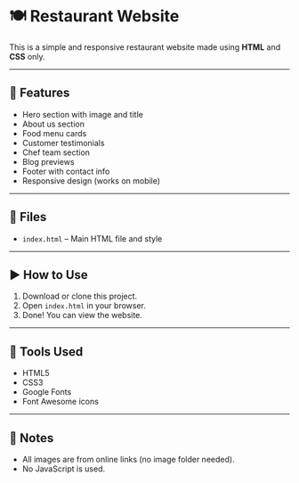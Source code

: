 # 🍽️ Restaurant Website

This is a simple and responsive restaurant website made using **HTML** and **CSS** only.

---

## 🌟 Features

- Hero section with image and title
- About us section
- Food menu cards
- Customer testimonials
- Chef team section
- Blog previews
- Footer with contact info
- Responsive design (works on mobile)

---

## 📁 Files

- `index.html` – Main HTML file and style 


---

## ▶️ How to Use

1. Download or clone this project.
2. Open `index.html` in your browser.
3. Done! You can view the website.

---

## 🔧 Tools Used

- HTML5
- CSS3
- Google Fonts
- Font Awesome icons

---

## 📝 Notes

- All images are from online links (no image folder needed).
- No JavaScript is used.

